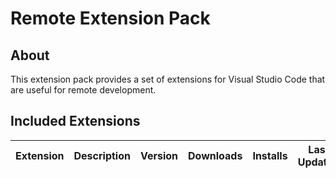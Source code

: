 # Remote Extension Pack

## About

This extension pack provides a set of extensions for Visual Studio Code that are useful for remote development.

## Included Extensions

| Extension | Description | Version | Downloads | Installs | Last Updated |
| --------- | ----------- | ------- | --------- | -------- | ------------ |
<!-- EXTENSIONS -->
